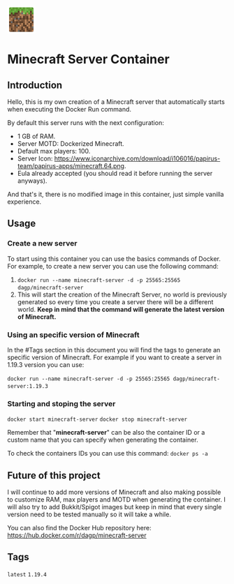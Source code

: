 ![server-icon.png](./img/server-icon.png "server-icon.png")
# Minecraft Server Container
## Introduction
Hello, this is my own creation of a Minecraft server that automatically starts when executing the Docker Run command.

By default this server runs with the next configuration:
- 1 GB of RAM.
- Server MOTD: Dockerized Minecraft.
- Default max players: 100.
- Server Icon: https://www.iconarchive.com/download/i106016/papirus-team/papirus-apps/minecraft.64.png.
- Eula already accepted (you should read it before running the server anyways).

And that's it, there is no modified image in this container, just simple vanilla experience.
## Usage
### Create a new server
To start using this container you can use the basics commands of Docker.
For example, to create a new server you can use the following command:
1. `docker run --name minecraft-server -d -p 25565:25565 dagp/minecraft-server`
2. This will start the creation of the Minecraft Server, no world is previously generated so every time you create a server there will be a different world. **Keep in mind that the command will generate the latest version of Minecraft.**

### Using an specific version of Minecraft
In the #Tags section in this document you will find the tags to generate an specific version of Minecraft.
For example if you want to create a server in 1.19.3 version you can use:

`docker run --name minecraft-server -d -p 25565:25565 dagp/minecraft-server:1.19.3`

### Starting and stoping the server
`docker start minecraft-server`
`docker stop minecraft-server`

Remember that "**minecraft-server**" can be also the container ID or a custom name that you can specify when generating the container.

To check the containers IDs you can use this command: `docker ps -a`

## Future of this project
I will continue to add more versions of Minecraft and also making possible to customize RAM, max players and MOTD when generating the container. I will also try to add Bukkit/Spigot images but keep in mind that every single version need to be tested manually so it will take a while.

You can also find the Docker Hub repository here: https://hub.docker.com/r/dagp/minecraft-server

## Tags
`latest` `1.19.4`
